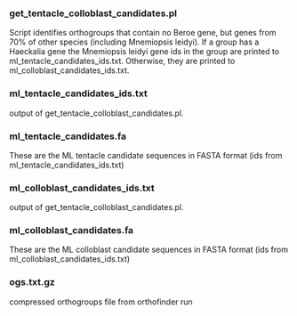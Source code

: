 ### get_tentacle_colloblast_candidates.pl
Script identifies orthogroups that contain no Beroe gene, but genes from 70%
of other species (including Mnemiopsis leidyi). If a group has a Haeckalia gene
the Mnemiopsis leidyi gene ids in the group are printed to ml_tentacle_candidates_ids.txt. Otherwise, they are printed to ml_colloblast_candidates_ids.txt.

### ml_tentacle_candidates_ids.txt
output of get_tentacle_colloblast_candidates.pl. 

### ml_tentacle_candidates.fa
These are the ML tentacle candidate sequences in FASTA format (ids from ml_tentacle_candidates_ids.txt)

### ml_colloblast_candidates_ids.txt
output of get_tentacle_colloblast_candidates.pl.

### ml_colloblast_candidates.fa
These are the ML colloblast candidate sequences in FASTA format (ids from ml_colloblast_candidates_ids.txt)

### ogs.txt.gz
compressed orthogroups file from orthofinder run

